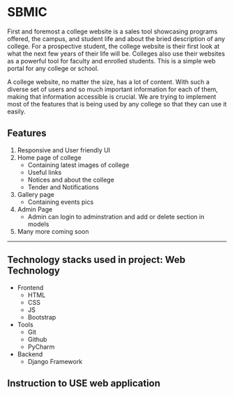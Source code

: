 # SBMIC

First and foremost a college website is a sales tool showcasing programs offered, the campus, and student life and about the bried description of any college. For a prospective student, the college website is their first look at what the next few years of their life will be. Colleges also use their websites as a powerful tool for faculty and enrolled 
students. This is a simple web portal for any college or school.

A college website, no matter the size, has a lot of content. With such a diverse set of users and so much important information for each of them, making that information accessible is crucial. We are trying to implement most of the 
features that is being used by any college so that they can use it easily.
    

## Features

1. Responsive and User friendly UI
2. Home page of college
   * Containing latest images of college
   * Useful links
   * Notices and about the college
   * Tender and Notifications
3. Gallery page
   * Containing events pics 
4. Admin Page
   * Admin can login to adminstration and add or delete section in models
5. Many more coming soon

---

## Technology stacks used in project: Web Technology
*  Frontend
   * HTML
   * CSS
   * JS
   * Bootstrap
*  Tools
   * Git
   * Github
   * PyCharm
*  Backend
   * Django Framework 
   
## Instruction to USE web application


   
   
